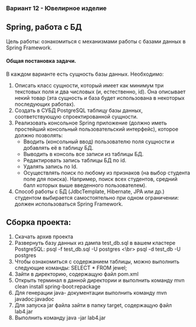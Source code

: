 <h3>Вариант 12 - Ювелирное изделие</h3>
 
<h2>Spring, работа с БД </h2>
 
  <p>Цель работы: ознакомиться с механизмами работы с базами данных в Spring Framework.</p>

  <h4>Общая постановка задачи. </h4>
 
 <p> В каждом варианте есть сущность базы данных. Необходимо: </p>
 	<ol>
  <li>  Описать класс сущности, который имеет как минимум три текстовых поля и два числовых (и, естественно, id). Она описывает некий товар (эта сущность и база будет использована в некоторых последующих работах).</li>
  <li>  Создать в СУБД PostgreSQL таблицу базы данных, соответствующую спроектированной сущности.
  <li>  Реализовать консольное Spring приложение (должно иметь простейший консольный пользовательский интерфейс), которое должно позволять:
    <ul>
       <li>  Вводить (консольный ввод) пользователю поля сущности и добавлять её в таблицу БД.</li>
       <li>  Выводить в консоль все записи из таблицы БД.</li>
      <li>  Редактировать запись таблицы БД по id.</li>
       <li>  Удалять запись по Id.</li>
       <li>  Осуществлять поиск по любому из признаков (на выбор студента поле для поиска). Например, поиск всех студентов, средний балл которых выше введенного пользователем).</li>
  	</ul></li>
  <li>   Способ работы с БД (JdbcTemplate, Hibernate, JPA или др.) студентом выбирается самостоятельно при одном ограничении: должен использоваться Spring Framework.</li>
 </ol>

 <h2>Сборка проекта:</h2>
 
 1. Скачать архив проекта
 2. Развернуть базу данных из дампа test_db.sql в вашем кластере PostgreSQL:
  psql -f test_db.sql -U postgres <\br>
  psql -d test_db -U postgres
 3. Чтобы ознакомиться с содержанием таблицы, можно выполнить следующие команды:  SELECT * FROM jewel;
 4. Зайти в директорию, содержащую файл pom.xml
 5. Открыть терминал в данной директории и выполнить команду mvn clean install spring-boot:repackage
 6. Для генерации java- документации выполнить команду mvn javadoc:javadoc
 7. Для запуска jar файла зайти в папку target, содержащую файл lab4.jar
 8. Выполнить команду java -jar lab4.jar


      
